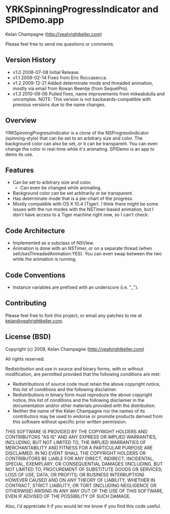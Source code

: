# YRKSpinningProgressIndicator and SPIDemo.app

Kelan Champagne (http://yeahrightkeller.com)

Please feel free to send me questions or comments.


## Version History

* v1.0  2008-07-08  Initial Release.
* v1.1  2009-02-14  Fixes from Eric Roccasecca.
* v1.2  2009-12-21  Added determinate mode and threaded animation, mostly via
                    email from Rowan Beentje (from SequelPro).
* v1.3  2010-09-06  Pulled fixes, name improvements from mikeabdulla and
                    uncomplex.
                    NOTE: This version is not backwards-compatible with
                    previous versions due to the name changes.

## Overview

YRKSpinningProgressIndicator is a clone of the NSProgressIndicator
(spinning-style) that can be set to an arbitrary size and color. The background
color can also be set, or it can be transparent. You can even change the color
in real-time while it's animating. SPIDemo is an app to demo its use.


## Features

* Can be set to arbitrary size and color.
    * Can even be changed while animating.
* Background color can be set arbitrarily or be transparent.
* Has determinate mode that is a pie-chart of the progress.
* Mostly compatible with OS X 10.4 (Tiger).  I think there might be some issues
  with the run modes with the NSTimer-based animation, but I don't have access
  to a Tiger machine right now, so I can't check.


## Code Architecture

* Implemented as a subclass of NSView.
* Animation is done with an NSTimer, or on a separate thread (when
  setUsesThreadedAnimation:YES).  You can even swap between the two while the
  animation is running.


## Code Conventions

* Instance variables are prefixed with an underscore (i.e. "_").


## Contributing

Please feel free to fork this project, or email any patches to me at
kelan@yeahrightkeller.com.


## License (BSD)

Copyright (c) 2009, Kelan Champagne (http://yeahrightkeller.com)

All rights reserved.

Redistribution and use in source and binary forms, with or without
modification, are permitted provided that the following conditions are met:

* Redistributions of source code must retain the above copyright
  notice, this list of conditions and the following disclaimer.
* Redistributions in binary form must reproduce the above copyright
  notice, this list of conditions and the following disclaimer in the
  documentation and/or other materials provided with the distribution.
* Neither the name of the Kelan Champagne nor the
  names of its contributors may be used to endorse or promote products
  derived from this software without specific prior written permission.

THIS SOFTWARE IS PROVIDED BY THE COPYRIGHT HOLDERS AND CONTRIBUTORS "AS IS"
AND ANY EXPRESS OR IMPLIED WARRANTIES, INCLUDING, BUT NOT LIMITED TO, THE
IMPLIED WARRANTIES OF MERCHANTABILITY AND FITNESS FOR A PARTICULAR PURPOSE
ARE DISCLAIMED. IN NO EVENT SHALL THE COPYRIGHT HOLDERS OR CONTRIBUTORS BE
LIABLE FOR ANY DIRECT, INDIRECT, INCIDENTAL, SPECIAL, EXEMPLARY, OR
CONSEQUENTIAL DAMAGES (INCLUDING, BUT NOT LIMITED TO, PROCUREMENT OF
SUBSTITUTE GOODS OR SERVICES; LOSS OF USE, DATA, OR PROFITS; OR BUSINESS
INTERRUPTION) HOWEVER CAUSED AND ON ANY THEORY OF LIABILITY, WHETHER IN
CONTRACT, STRICT LIABILITY, OR TORT (INCLUDING NEGLIGENCE OR OTHERWISE)
ARISING IN ANY WAY OUT OF THE USE OF THIS SOFTWARE, EVEN IF ADVISED OF THE
POSSIBILITY OF SUCH DAMAGE.

Also, I'd appreciate it if you would let me know if you find this code useful.

